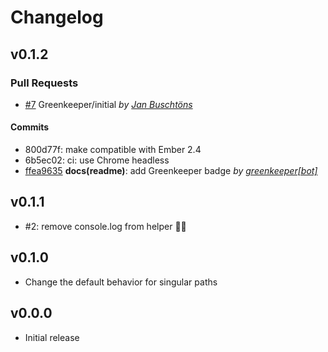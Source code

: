 # Changelog

## v0.1.2

### Pull Requests

- [#7](https://github.com/buschtoens/ember-collect-helper/pull/7)  Greenkeeper/initial  *by [Jan Buschtöns](https://github.com/buschtoens/greenkeeper)*

#### Commits

- 800d77f: make compatible with Ember 2.4
- 6b5ec02: ci: use Chrome headless
- [ffea9635](https://github.com/buschtoens/ember-collect-helper/commit/ffea96358ac15645b7f16b09b7672ebae5d3b197) **docs(readme)**: add Greenkeeper badge *by [greenkeeper[bot]](https://github.com/greenkeeper[bot])*

## v0.1.1

- #2: remove console.log from helper :man_facepalming:

## v0.1.0

- Change the default behavior for singular paths

## v0.0.0

- Initial release
